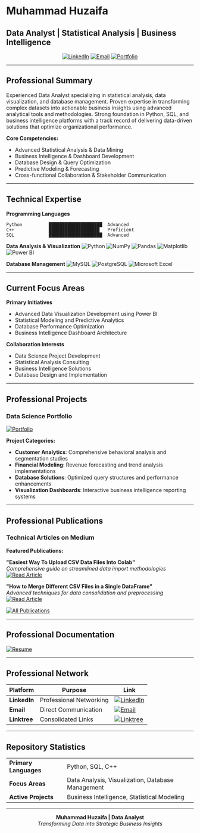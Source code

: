 # Muhammad Huzaifa

## Data Analyst | Statistical Analysis | Business Intelligence

<div align="center">
  
[![LinkedIn](https://img.shields.io/badge/LinkedIn-0077B5?style=flat-square&logo=linkedin&logoColor=white)](https://www.linkedin.com/in/muhammad-huzaifa-327656233/)
[![Email](https://img.shields.io/badge/Email-D14836?style=flat-square&logo=gmail&logoColor=white)](mailto:huzikhan123456@gmail.com)
[![Portfolio](https://img.shields.io/badge/Portfolio-000000?style=flat-square&logo=github&logoColor=white)](https://zaifh6.github.io/zaifh6/)

</div>

---

## Professional Summary

Experienced Data Analyst specializing in statistical analysis, data visualization, and database management. Proven expertise in transforming complex datasets into actionable business insights using advanced analytical tools and methodologies. Strong foundation in Python, SQL, and business intelligence platforms with a track record of delivering data-driven solutions that optimize organizational performance.

**Core Competencies:**
- Advanced Statistical Analysis & Data Mining
- Business Intelligence & Dashboard Development  
- Database Design & Query Optimization
- Predictive Modeling & Forecasting
- Cross-functional Collaboration & Stakeholder Communication

---

## Technical Expertise

**Programming Languages**
```
Python          ████████████████████  Advanced
C++             ███████████████████   Proficient  
SQL             ████████████████████  Advanced
```

**Data Analysis & Visualization**
![Python](https://img.shields.io/badge/Python-3776AB?style=flat-square&logo=python&logoColor=white)
![NumPy](https://img.shields.io/badge/NumPy-013243?style=flat-square&logo=numpy&logoColor=white)
![Pandas](https://img.shields.io/badge/Pandas-150458?style=flat-square&logo=pandas&logoColor=white)
![Matplotlib](https://img.shields.io/badge/Matplotlib-11557c?style=flat-square&logo=python&logoColor=white)
![Power BI](https://img.shields.io/badge/Power_BI-F2C811?style=flat-square&logo=powerbi&logoColor=black)

**Database Management**
![MySQL](https://img.shields.io/badge/MySQL-4479A1?style=flat-square&logo=mysql&logoColor=white)
![PostgreSQL](https://img.shields.io/badge/PostgreSQL-316192?style=flat-square&logo=postgresql&logoColor=white)
![Microsoft Excel](https://img.shields.io/badge/Microsoft_Excel-217346?style=flat-square&logo=microsoft-excel&logoColor=white)

---

## Current Focus Areas

**Primary Initiatives**
- Advanced Data Visualization Development using Power BI
- Statistical Modeling and Predictive Analytics
- Database Performance Optimization
- Business Intelligence Dashboard Architecture

**Collaboration Interests**
- Data Science Project Development
- Statistical Analysis Consulting
- Business Intelligence Solutions
- Database Design and Implementation

---

## Professional Projects

### Data Science Portfolio
[![Portfolio](https://img.shields.io/badge/View_Portfolio-Projects-2E86C1?style=flat-square)](https://zaifh6.github.io/zaifh6/)

**Project Categories:**
- **Customer Analytics**: Comprehensive behavioral analysis and segmentation studies
- **Financial Modeling**: Revenue forecasting and trend analysis implementations  
- **Database Solutions**: Optimized query structures and performance enhancements
- **Visualization Dashboards**: Interactive business intelligence reporting systems

---

## Professional Publications

### Technical Articles on Medium

**Featured Publications:**

**"Easiest Way To Upload CSV Data Files Into Colab"**  
*Comprehensive guide on streamlined data import methodologies*  
[![Read Article](https://img.shields.io/badge/Read-Article-12100E?style=flat-square&logo=medium)](https://medium.com/@HuzaifaAfzal/easiest-way-to-upload-csv-data-files-into-colab-3c81f3bb943d)

**"How to Merge Different CSV Files in a Single DataFrame"**  
*Advanced techniques for data consolidation and preprocessing*  
[![Read Article](https://img.shields.io/badge/Read-Article-12100E?style=flat-square&logo=medium)](https://medium.com/@HuzaifaAfzal/how-to-merge-different-csv-files-in-a-single-dataframe-872f412d01c0)

[![All Publications](https://img.shields.io/badge/View_All-Publications-12100E?style=flat-square&logo=medium)](https://medium.com/@HuzaifaAfzal)

---

## Professional Documentation

[![Resume](https://img.shields.io/badge/Download-Resume-FF6B6B?style=flat-square&logoColor=white)](https://drive.google.com/file/d/1CWRjQnGtV0l5xJ-sf7z7UuJdiqK2tlw4/view)

---

## Professional Network

<div align="center">

| Platform | Purpose | Link |
|----------|---------|------|
| **LinkedIn** | Professional Networking | [![LinkedIn](https://img.shields.io/badge/Connect-0077B5?style=flat-square&logo=linkedin&logoColor=white)](https://www.linkedin.com/in/muhammad-huzaifa-327656233/) |
| **Email** | Direct Communication | [![Email](https://img.shields.io/badge/Contact-D14836?style=flat-square&logo=gmail&logoColor=white)](mailto:huzikhan123456@gmail.com) |
| **Linktree** | Consolidated Links | [![Linktree](https://img.shields.io/badge/Links-43E55E?style=flat-square&logo=linktree&logoColor=white)](https://linktr.ee/huzaifaafzal) |

</div>

---

## Repository Statistics

<div align="center">
  <table>
    <tr>
      <td><strong>Primary Languages</strong></td>
      <td>Python, SQL, C++</td>
    </tr>
    <tr>
      <td><strong>Focus Areas</strong></td>
      <td>Data Analysis, Visualization, Database Management</td>
    </tr>
    <tr>
      <td><strong>Active Projects</strong></td>
      <td>Business Intelligence, Statistical Modeling</td>
    </tr>
  </table>
</div>

---

<div align="center">
<strong>Muhammad Huzaifa | Data Analyst</strong><br>
<em>Transforming Data into Strategic Business Insights</em>
</div>
